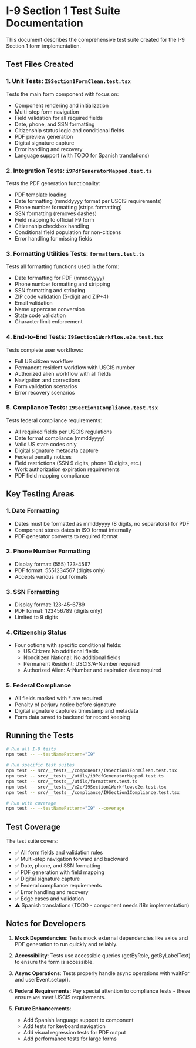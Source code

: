 # I-9 Section 1 Test Suite Documentation

This document describes the comprehensive test suite created for the I-9 Section 1 form implementation.

## Test Files Created

### 1. Unit Tests: `I9Section1FormClean.test.tsx`
Tests the main form component with focus on:
- Component rendering and initialization
- Multi-step form navigation
- Field validation for all required fields
- Date, phone, and SSN formatting
- Citizenship status logic and conditional fields
- PDF preview generation
- Digital signature capture
- Error handling and recovery
- Language support (with TODO for Spanish translations)

### 2. Integration Tests: `i9PdfGeneratorMapped.test.ts`
Tests the PDF generation functionality:
- PDF template loading
- Date formatting (mmddyyyy format per USCIS requirements)
- Phone number formatting (strips formatting)
- SSN formatting (removes dashes)
- Field mapping to official I-9 form
- Citizenship checkbox handling
- Conditional field population for non-citizens
- Error handling for missing fields

### 3. Formatting Utilities Tests: `formatters.test.ts`
Tests all formatting functions used in the form:
- Date formatting for PDF (mmddyyyy)
- Phone number formatting and stripping
- SSN formatting and stripping
- ZIP code validation (5-digit and ZIP+4)
- Email validation
- Name uppercase conversion
- State code validation
- Character limit enforcement

### 4. End-to-End Tests: `I9Section1Workflow.e2e.test.tsx`
Tests complete user workflows:
- Full US citizen workflow
- Permanent resident workflow with USCIS number
- Authorized alien workflow with all fields
- Navigation and corrections
- Form validation scenarios
- Error recovery scenarios

### 5. Compliance Tests: `I9Section1Compliance.test.tsx`
Tests federal compliance requirements:
- All required fields per USCIS regulations
- Date format compliance (mmddyyyy)
- Valid US state codes only
- Digital signature metadata capture
- Federal penalty notices
- Field restrictions (SSN 9 digits, phone 10 digits, etc.)
- Work authorization expiration requirements
- PDF field mapping compliance

## Key Testing Areas

### 1. Date Formatting
- Dates must be formatted as mmddyyyy (8 digits, no separators) for PDF
- Component stores dates in ISO format internally
- PDF generator converts to required format

### 2. Phone Number Formatting
- Display format: (555) 123-4567
- PDF format: 5551234567 (digits only)
- Accepts various input formats

### 3. SSN Formatting
- Display format: 123-45-6789
- PDF format: 123456789 (digits only)
- Limited to 9 digits

### 4. Citizenship Status
- Four options with specific conditional fields:
  - US Citizen: No additional fields
  - Noncitizen National: No additional fields
  - Permanent Resident: USCIS/A-Number required
  - Authorized Alien: A-Number and expiration date required

### 5. Federal Compliance
- All fields marked with * are required
- Penalty of perjury notice before signature
- Digital signature captures timestamp and metadata
- Form data saved to backend for record keeping

## Running the Tests

```bash
# Run all I-9 tests
npm test -- --testNamePattern="I9"

# Run specific test suites
npm test -- src/__tests__/components/I9Section1FormClean.test.tsx
npm test -- src/__tests__/utils/i9PdfGeneratorMapped.test.ts
npm test -- src/__tests__/utils/formatters.test.ts
npm test -- src/__tests__/e2e/I9Section1Workflow.e2e.test.tsx
npm test -- src/__tests__/compliance/I9Section1Compliance.test.tsx

# Run with coverage
npm test -- --testNamePattern="I9" --coverage
```

## Test Coverage

The test suite covers:
- ✅ All form fields and validation rules
- ✅ Multi-step navigation forward and backward
- ✅ Date, phone, and SSN formatting
- ✅ PDF generation with field mapping
- ✅ Digital signature capture
- ✅ Federal compliance requirements
- ✅ Error handling and recovery
- ✅ Edge cases and validation
- ⚠️ Spanish translations (TODO - component needs i18n implementation)

## Notes for Developers

1. **Mock Dependencies**: Tests mock external dependencies like axios and PDF generation to run quickly and reliably.

2. **Accessibility**: Tests use accessible queries (getByRole, getByLabelText) to ensure the form is accessible.

3. **Async Operations**: Tests properly handle async operations with waitFor and userEvent.setup().

4. **Federal Requirements**: Pay special attention to compliance tests - these ensure we meet USCIS requirements.

5. **Future Enhancements**: 
   - Add Spanish language support to component
   - Add tests for keyboard navigation
   - Add visual regression tests for PDF output
   - Add performance tests for large forms
